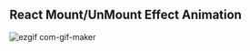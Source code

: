 ## React Mount/UnMount Effect Animation

![ezgif com-gif-maker](https://user-images.githubusercontent.com/38034518/156525907-49879be0-a370-4b5f-8f50-35c2b71dde5b.gif)
